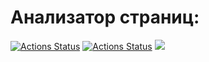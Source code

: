# Анализатор страниц:
[![Actions Status](https://github.com/sergye/java-project-lvl4/workflows/hexlet-check/badge.svg)](https://github.com/sergye/java-project-lvl4/actions)
[![Actions Status](https://github.com/sergye/java-project-lvl4/actions/workflows/ci-gradle.yml/badge.svg)](https://github.com/sergye/java-project-lvl4/actions)
<a href="https://codeclimate.com/github/sergye/java-project-lvl4/maintainability"><img src="https://api.codeclimate.com/v1/badges/fcc46a022fff0fd452c3/maintainability" /></a>